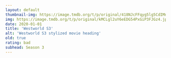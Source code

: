 ```yaml
---
layout: default
thumbnail-img: https://image.tmdb.org/t/p/original/418NJcFFqyg5lg5CdIMnQmJMjLl.png
img: https://image.tmdb.org/t/p/original/kMCLgl2uY6eEDG54PxGiP3FJGz4.jpg
date: 2020-01-01
title: 'Westworld S3'
alt: 'Westworld S3 stylized movie heading'
old: true
rating: bad
subhead: Season 3
---
```

